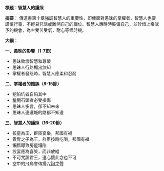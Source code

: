 **標題：智慧人的護照**

**摘要：**
傳道書第十章強調智慧人的重要性，即使面對愚昧的掌權者，智慧人也要謹慎行事，不輕易咒詛或離開自己的職位。智慧人應時時裝備自己，並珍惜上帝賦予的機會，為主受苦受氣，耐心等候時機。

**大綱：**

**一、愚昧的影響（1-7節）**
* 愚昧敗壞智慧和尊榮
* 愚昧人行路顯出無知
* 掌權者發怒時，智慧人應柔和忍耐

**二、掌權者的錯誤（8-15節）**
* 挖陷坑者自陷其中
* 鑿開石頭者必受損傷
* 愚昧人多言，卻不知未來
* 愚昧人連進城的路都不知道

**三、智慧人的護照（16-20節）**
* 孩童為王，群臣宴樂，邦國有禍
* 貴冑之子為王，群臣按時吃喝，邦國有福
* 懶惰導致房屋塌陷
* 設宴應為喜笑，而非放縱
* 不可咒詛君王，連心懷此念也不可
* 空中的飛鳥會傳揚咒詛之聲